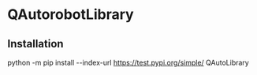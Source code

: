 # QAutorobotLibrary

## Installation

python -m pip install --index-url https://test.pypi.org/simple/ QAutoLibrary
